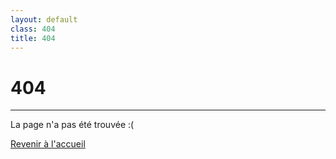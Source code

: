 ```yaml
---
layout: default
class: 404
title: 404
---
```


# 404
---

<p>La page n'a pas été trouvée :(</p>
<a href="/">Revenir à l'accueil</a>
